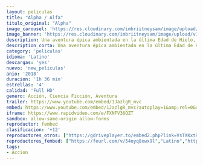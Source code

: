 ```yaml
---
layout: peliculas
title: "Alpha / Alfa"
titulo_original: "Alpha"
image_carousel: 'https://res.cloudinary.com/imbriitneysam/image/upload/v1542160333/alfa-poster-min.jpg'
image_banner: 'https://res.cloudinary.com/imbriitneysam/image/upload/v1542160334/alfa-banner-min.jpg'
description: Una aventura épica ambientada en la última Edad de Hielo, ALPHA cuenta una historia fascinante y visualmente deslumbrante que arroja luz sobre los orígenes del mejor amigo del hombre. Mientras estaba en su primera cacería con el grupo más elitista de su tribu, un joven se lesiona y debe aprender a sobrevivir solo en el desierto. De mala gana domesticando a un lobo solitario abandonado por su manada, la pareja aprende a confiar el uno en el otro y se convierten en aliados improbables, soportando innumerables peligros y abrumadoras probabilidades de encontrar el camino a casa antes de que llegue el invierno.
description_corta: Una aventura épica ambientada en la última Edad de Hielo, ALPHA cuenta una historia fascinante y visualmente deslumbrante que arroja luz sobre los orígenes del mejor amigo del hombre. Mientras estaba en su primera cacería con...
category: 'peliculas'
idioma: 'Latino'
descargas: 'yes'
nuevo: 'new_peliculas'
anio: '2018'
duracion: '1h 36 min'
estrellas: '4'
calidad: 'Full HD'
genero: Acción, Ciencia Ficción, Aventura
trailer: https://www.youtube.com/embed/1JazlgR_mvc
embed: https://www.youtube.com/embed/1JazlgR_mvc?autoplay=1&amp;rel=0&amp;hd=1&border=0&wmode=opaque&enablejsapi=1&modestbranding=1&controls=1&showinfo=0
iframe: https://www.rapidvideo.com/e/FXNFV36QZT
sandbox: allow-same-origin allow-forms
reproductor: fembed
clasificacion: '+12'
reproductores_otros: ["https://gdriveplayer.to/embed2.php?link=VsTXKxtRNkaSw5s%252BJq%252B9zQx6dBRNGx77wWdE8%252BMyWetvG8PY70Iw6kTh4ha%252BA4g3grc4lftqjw3JT2M4iyvQYcAIqaVyZy8DWuqDuGGlCPTRFuU4v4HksdXQqV3T6krh6UY%252F3vmz%252BZvL4CkrgBkXgSaqPSqqW%252FciooquiHyN5MT4ggUyWv%252BTUt2chNvaku8t8%253D","Latino","https://movcloud.net/embed/qq-k_7H-pLf9","Latino"]
reproductores_fembed: ["https://feurl.com/v/54oyq8xwx9l","Latino","https://animekao.xyz/v/nyqmlb2-3qmpq86","Latino","https://feurl.com/v/7yvwq-6jxvj","Latino","https://feurl.com/v/7rjp4ignrmz7e38","Latino","https://peliscalidad.top/v/xyenkh532nm4mjz","Latino","https://jplayer.club/v/r8126sey4wxydjz","Latino"]
tags:
- Accion
---
```












